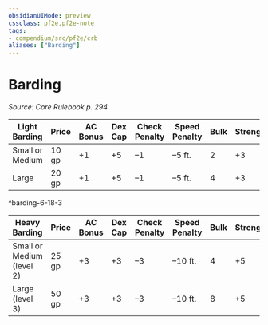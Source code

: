 ```yaml
---
obsidianUIMode: preview
cssclass: pf2e,pf2e-note
tags:
- compendium/src/pf2e/crb
aliases: ["Barding"]
---
```

# Barding  
*Source: Core Rulebook p. 294*  

| Light Barding | Price | AC Bonus | Dex Cap | Check Penalty | Speed Penalty | Bulk | Strength |
|---------------|-------|----------|---------|---------------|---------------|------|----------|
| Small or Medium | 10 gp | +1 | +5 | –1 | –5 ft. | 2 | +3 |
| Large | 20 gp | +1 | +5 | –1 | –5 ft. | 4 | +3 |
^barding-6-18-3

| Heavy Barding | Price | AC Bonus | Dex Cap | Check Penalty | Speed Penalty | Bulk | Strength |
|---------------|-------|----------|---------|---------------|---------------|------|----------|
| Small or Medium (level 2) | 25 gp | +3 | +3 | –3 | –10 ft. | 4 | +5 |
| Large (level 3) | 50 gp | +3 | +3 | –3 | –10 ft. | 8 | +5 |